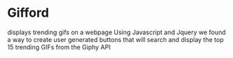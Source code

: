 # Gifford
displays trending gifs on a webpage
Using Javascript and Jquery we found a way to create user generated buttons that will 
search and display the top 15 trending GIFs from the Giphy API
